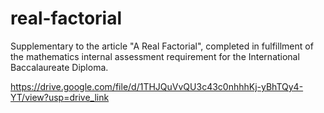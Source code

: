 # real-factorial
Supplementary to the article "A Real Factorial", completed in fulfillment of the mathematics internal assessment requirement for the International Baccalaureate Diploma.

https://drive.google.com/file/d/1THJQuVvQU3c43c0nhhhKj-yBhTQy4-YT/view?usp=drive_link
